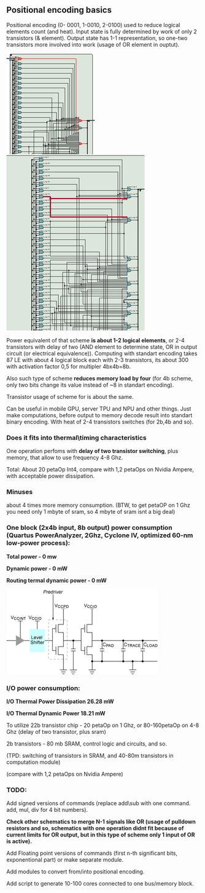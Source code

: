 ## Positional encoding basics

Positional encoding (0- 0001, 1-0010, 2-0100) used to reduce logical elements count (and heat). Input state is fully determined by work of only 2 transistors (& element). Output state has 1-1 representation, so one-two transistors more involved into work (usage of OR element in ouptut). 

![add operation](https://raw.githubusercontent.com/ValeryAndreevichPushkarev/PositionalEncoding/main/PositionalEncoding_3b_add_module.png)
![mul operation](https://raw.githubusercontent.com/ValeryAndreevichPushkarev/PositionalEncoding/main/PositionalEncoding_3b_mul_module.png)

Power equivalent of that scheme **is about 1-2 logical elements**, or 2-4 transistors with delay of two (AND element to determine state, OR in output circuit (or electrical equivalence)).
Computing with standart encoding takes 87 LE with about 4 logical block each with 2-3 transistors, its about 300 with activation factor 0,5 for multipler 4bx4b=8b.

Also such type of scheme **reduces memory load by four** (for 4b scheme, only two bits change its value instead of ~8 in standart encoding).

Transistor usage of scheme for is about the same.

Can be useful in mobile GPU, server TPU and NPU and other things. Just make computations, before output to memory decode result into standart binary encoding. With heat of 2-4 transistors switches (for 2b,4b and so).

### Does it fits into thermal\timing characteristics
One operation perfoms with **delay of two transistor switching**, plus memory, that allow to use frequency 4-8 Ghz. 

Total: About 20 petaOp Int4, compare with 1,2 petaOps on Nvidia Ampere, with acceptable power dissipation.


### Minuses 
about 4 times more memory consumption. (BTW, to get petaOP on 1 Ghz you need only 1 mbyte of sram, so 4 mbyte of sram isnt a big deal)


### One block (2x4b input, 8b output) power consumption (Quartus PowerAnalyzer, 2Ghz,  Cyclone IV,  optimized 60-nm low-power process):

**Total power - 0 mw**

**Dynamic power - 0 mW**

**Routing termal dynamic power - 0 mW**

![i\o pin schematics operation](https://raw.githubusercontent.com/ValeryAndreevichPushkarev/PositionalEncoding/main/power_overview.gif)


### I/O power consumption:

**I/O Thermal Power Dissipation	26.28 mW**

**I/O Thermal Dynamic Power 18.21 mW**

To utilize 22b transistor chip - 20 petaOp on 1 Ghz, or 80-160petaOp on 4-8 Ghz (delay of two transistor, plus sram)

2b transistors - 80 mb SRAM, control logic and circuits, and so.

(TPD: switching of transistors in SRAM, and 40-80m transistors in computation module)

(compare with 1,2 petaOps on Nvidia Ampere)


### TODO:
Add signed versions of commands (replace add\sub with one command. add, mul, div for 4 bit numbers).

**Check other schematics to merge N-1 signals like OR (usage of pulldown resistors and so, schematics with one operation didnt fit because of current limits for OR output, but in this type of scheme only 1 input of OR is active).**

Add Floating point versions of commands (first n-th significant bits, exponentional part) or make separate module.

Add modules to convert from/into positional encoding.

Add script to generate 10-100 cores connected to one bus/memory block.
